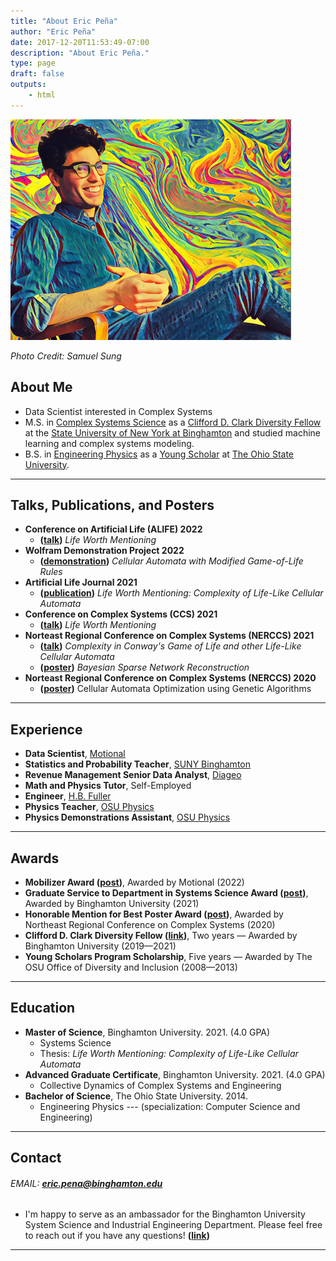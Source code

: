 ```yaml
---
title: "About Eric Peña"
author: "Eric Peña"
date: 2017-12-20T11:53:49-07:00
description: "About Eric Peña."
type: page
draft: false
outputs:
    - html
---
```


![ericpena](eric_pena/eric_pena_cut_30.jpg)

*Photo Credit: Samuel Sung*

## About Me
* Data Scientist interested in Complex Systems
* M.S. in [Complex Systems Science][1] as a [Clifford D. Clark Diversity Fellow][2] at the [State University of New York at Binghamton][3] and studied machine learning and complex systems modeling.
* B.S. in [Engineering Physics][8] as a [Young Scholar][9] at [The Ohio State University][7].
------------------------------------------------
## Talks, Publications, and Posters
-   **Conference on Artificial Life (ALIFE) 2022**
    - **([talk](eric_pena/life_abstract.pdf))** *Life Worth Mentioning*
-   **Wolfram Demonstration Project 2022**
    - **([demonstration][11])** *Cellular Automata with Modified Game-of-Life Rules*
-   **Artificial Life Journal 2021**
    - **([publication][4])** *Life Worth Mentioning: Complexity of Life-Like Cellular Automata*
-   **Conference on Complex Systems (CCS) 2021**
    - **([talk](eric_pena/life_abstract.pdf))** *Life Worth Mentioning*
-   **Norteast Regional Conference on Complex Systems (NERCCS) 2021**
    - **([talk](eric_pena/life_abstract.pdf))** *Complexity in Conway's Game of Life and other Life-Like Cellular Automata*
    - **([poster](eric_pena/bayesian_poster.pdf))** *Bayesian Sparse Network Reconstruction*
-   **Norteast Regional Conference on Complex Systems (NERCCS) 2020**
    - **([poster][5])** Cellular Automata Optimization using Genetic Algorithms
------------------------------------------------
## Experience
-   **Data Scientist**, [Motional](https://www.motional.com/)
-   **Statistics and Probability Teacher**, [SUNY Binghamton](https://www.binghamton.edu)
-   **Revenue Management Senior Data Analyst**, [Diageo](https://www.diageo.com)
-   **Math and Physics Tutor**, Self-Employed
-   **Engineer**, [H.B. Fuller](https://www.hbfuller.com)
-   **Physics Teacher**, [OSU Physics](https://www.physics.osu.edu)
-   **Physics Demonstrations Assistant**, [OSU Physics](https://www.physics.osu.edu)
------------------------------------------------
## Awards
-   **Mobilizer Award ([post](https://twitter.com/motionaldrive/status/1547624744559603714))**, Awarded by Motional (2022)
-   **Graduate Service to Department in Systems Science Award ([post](https://www.linkedin.com/feed/update/urn:li:activity:6805558790239346689/))**, Awarded by Binghamton University (2021)
-   **Honorable Mention for Best Poster Award ([post](https://twitter.com/ericpenax/status/1246217917043224577))**, Awarded by Northeast Regional Conference on Complex Systems (2020)
-   **Clifford D. Clark Diversity Fellow ([link](https://www.bupipedream.com/news/29417/clifford-clark/))**, Two years — Awarded by Binghamton University (2019—2021)
-   **Young Scholars Program Scholarship**, Five years — Awarded by The OSU Office of Diversity and Inclusion (2008—2013)
------------------------------------------------
## Education

-   **Master of Science**, Binghamton University. 2021. (4.0 GPA)
    -   Systems Science
    -   Thesis: *Life Worth Mentioning: Complexity of Life-Like Cellular Automata*
-   **Advanced Graduate Certificate**, Binghamton University. 2021. (4.0 GPA)
    -   Collective Dynamics of Complex Systems and Engineering
-   **Bachelor of Science**, The Ohio State University. 2014.
    -   Engineering Physics --- (specialization: Computer Science and Engineering)
------------------------------------------------
## Contact
###### EMAIL: **eric.pena@binghamton.edu**
-   I'm happy to serve as an ambassador for the Binghamton University System Science and Industrial Engineering Department. Please feel free to reach out if you have any questions! **([link][10])**
------------------------------------------------


[1]: https://en.wikipedia.org/wiki/Complex_system "Title"
[2]: https://www.bupipedream.com/news/29417/clifford-clark/ "Title"
[3]: https://www.binghamton.edu/ "Title"
[4]: https://direct.mit.edu/artl/article/27/2/105/107883/Life-Worth-Mentioning-Complexity-in-Life-Like "Title"
[5]: https://twitter.com/ericpenax/status/1246217917043224577
[6]: https://www.ericpena.com/
[7]: http://www.osu.edu
[8]: https://en.wikipedia.org/wiki/Engineering_physics#:~:text=Engineering%20physics%2C%20or%20engineering%20science,aerospace%2C%20materials%20or%20mechanical%20engineering.
[9]: https://odi.osu.edu/young-scholars-program
[10]: https://www.binghamton.edu/ssie/graduate/ambassadors.html#USA
[11]: https://demonstrations.wolfram.com/CellularAutomataWithModifiedGameOfLifeRules/















